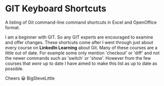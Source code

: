 # GIT Keyboard Shortcuts

A listing of Git command-line command shortcuts in Excel and OpenOffice format.

I am a beginner with GIT. So any GIT experts are encouraged to examine and offer changes. These shortcuts come after I went through just about every course on **LinkedIn Learning** about Git. Many of these courses are a little out of date. For example some only mention 'checkout' or 'diff' and not the newer commands such as 'switch' or 'show'. However from the few courses that *were* up to date I have aimed to make this list as up to date as possible.

Cheers 😀
BigSteveLittle
